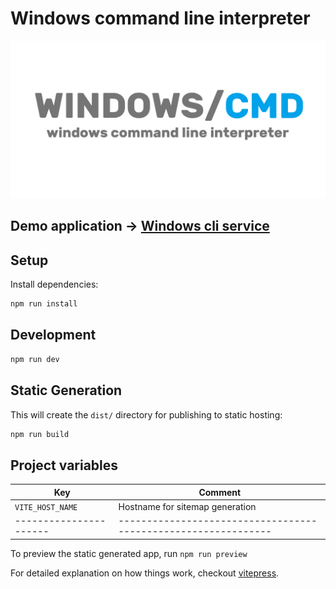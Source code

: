 # Windows command line interpreter

<img src="/src/public/img/preview.png">

## Demo application -> [Windows cli service](https://win-cli.netlify.app/)

## Setup

Install dependencies:

```bash
npm run install
```

## Development

```bash
npm run dev
```

## Static Generation

This will create the `dist/` directory for publishing to static hosting:

```bash
npm run build
```

## Project variables

| Key                    | Comment                                                        |
| ---------------------- | -------------------------------------------------------------- |
| `VITE_HOST_NAME`       | Hostname for sitemap generation                                |
| ---------------------- | -------------------------------------------------------------- |

To preview the static generated app, run `npm run preview`

For detailed explanation on how things work, checkout [vitepress](https://vitepress.dev/).
